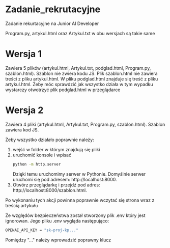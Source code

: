 # Zadanie_rekrutacyjne
 Zadanie rekurtacyjne na Junior AI Developer

 Program.py, artykul.html oraz Artykul.txt w obu wersjach są takie same

# Wersja 1
Zawiera 5 plików (artykul.html, Artykul.txt, podglad.html, Program.py, szablon.html). Szablon nie zwiera kodu JS. 
Plik szablon.html nie zawiera treści z pliku artykul.html.
W pliku podglad.html znajduje się treść z pliku artykul.html. 
Żeby móc sprawdzić jak wszystko działa w tym wypadku wystarczy otwotrzyć plik podglad.html w przeglądarce

# Wersja 2
Zawiera 4 pliki (artykul.html, Artykul.txt, Program.py, szablon.html). Szablon zawiera kod JS.

Żeby wszystko działało poprawnie należy: 
1. wejść w folder w którym znajdują się pliki
2. uruchomić konsole i wpisać
   ```bash
   python -m http.server
   ```
   Dzięki temu uruchomimy serwer w Pythonie.
   Domyślnie serwer uruchomi się pod adresem: http://localhost:8000.
3. Otwórz przeglądarkę i przejdź pod adres: http://localhost:8000/szablon.html.

Po wykonaniu tych akcji powinna poprawnie wczytać się strona wraz z treścią artykułu 

Ze względów bezpieczeństwa został stworzony plik .env który jest ignorowan. Jego pliku .env wygląda następująco:

```bash
OPENAI_API_KEY = "sk-proj-kp..."
```
Pomiędzy "..." należy wprowadzić poprawny klucz
